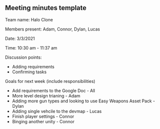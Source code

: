 ## Meeting minutes template

Team name: Halo Clone

Members present: Adam, Connor, Dylan, Lucas

Date: 3/3/2021

Time: 10:30 am - 11:37 am

Discussion points: 

* Adding requirements
* Confirming tasks

Goals for next week (include responsibilities)

* Add requirements to the Google Doc - All
* More level design trianing - Adam
* Adding more gun types and looking to use Easy Weapons Asset Pack - Dylan
* Adding single vehcile to the devmap - Lucas
* Finish player settings - Connor
* Binging another unity - Connor

